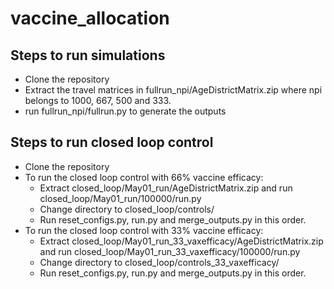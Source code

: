 # vaccine_allocation
## Steps to run simulations
* Clone the repository
* Extract the travel matrices in fullrun_npi/AgeDistrictMatrix.zip where npi belongs to 1000, 667, 500 and 333.
* run fullrun_npi/fullrun.py to generate the outputs

## Steps to run closed loop control
* Clone the repository
* To run the closed loop control with 66% vaccine efficacy:
  * Extract closed_loop/May01_run/AgeDistrictMatrix.zip and run closed_loop/May01_run/100000/run.py
  * Change directory to closed_loop/controls/
  * Run reset_configs.py, run.py and merge_outputs.py in this order.
* To run the closed loop control with 33% vaccine efficacy:
  * Extract closed_loop/May01_run_33_vaxefficacy/AgeDistrictMatrix.zip and run closed_loop/May01_run_33_vaxefficacy/100000/run.py
  * Change directory to closed_loop/controls_33_vaxefficacy/
  * Run reset_configs.py, run.py and merge_outputs.py in this order.
